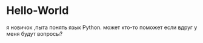 # Hello-World
я новичок ,пыта  понять  язык Python. может кто-то поможет  если вдруг у меня  будут вопросы?

